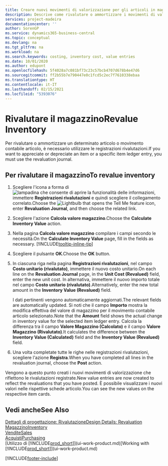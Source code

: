 ```yaml
---
title: Creare nuovi movimenti di valorizzazione per gli articoli in magazzino| Documenti Microsoft
description: Descrive come rivalutare o ammortizzare i movimenti di valorizzazione di uno o più articoli in magazzino registrandone il corrente valore calcolato.
services: project-madeira
documentationcenter: ''
author: SorenGP
ms.service: dynamics365-business-central
ms.topic: conceptual
ms.devlang: na
ms.tgt_pltfrm: na
ms.workload: na
ms.search.keywords: costing, inventory cost, value entries
ms.date: 10/01/2020
ms.author: edupont
ms.openlocfilehash: 5f4028a7c081bf73c23c57bcb4707d678b4e47d6
ms.sourcegitcommit: ff2b55b7e790447e0c1fcd5c2ec7f7610338ebaa
ms.translationtype: HT
ms.contentlocale: it-IT
ms.lasthandoff: 02/15/2021
ms.locfileid: "5393076"
---
```

# <a name="revalue-inventory"></a><span data-ttu-id="5c514-103">Rivalutare il magazzino</span><span class="sxs-lookup"><span data-stu-id="5c514-103">Revalue Inventory</span></span>
<span data-ttu-id="5c514-104">Per rivalutare o ammortizzare un determinato articolo o movimento contabile articolo, è necessario utilizzare le registrazioni rivalutazioni.</span><span class="sxs-lookup"><span data-stu-id="5c514-104">If you want to appreciate or depreciate an item or a specific item ledger entry, you must use the revaluation journal.</span></span>

## <a name="to-revalue-inventory"></a><span data-ttu-id="5c514-105">Per rivalutare il magazzino</span><span class="sxs-lookup"><span data-stu-id="5c514-105">To revalue inventory</span></span>
1. <span data-ttu-id="5c514-106">Scegliere l'icona a forma di ![lampadina che consente di aprire la funzionalità delle informazioni](media/ui-search/search_small.png "Informazioni sull'operazione che si desidera eseguire"), immettere **Registrazioni rivalutazioni** e quindi scegliere il collegamento correlato.</span><span class="sxs-lookup"><span data-stu-id="5c514-106">Choose the ![Lightbulb that opens the Tell Me feature](media/ui-search/search_small.png "Tell me what you want to do") icon, enter **Revaluation Journal**, and then choose the related link.</span></span>
2. <span data-ttu-id="5c514-107">Scegliere l'azione **Calcola valore magazzino**.</span><span class="sxs-lookup"><span data-stu-id="5c514-107">Choose the **Calculate Inventory Value** action.</span></span>
3. <span data-ttu-id="5c514-108">Nella pagina **Calcola valore magazzino** compilare i campi secondo le necessità.</span><span class="sxs-lookup"><span data-stu-id="5c514-108">On the **Calculate Inventory Value** page, fill in the fields as necessary.</span></span> [!INCLUDE[tooltip-inline-tip](includes/tooltip-inline-tip_md.md)]
4. <span data-ttu-id="5c514-109">Scegliere il pulsante **OK**.</span><span class="sxs-lookup"><span data-stu-id="5c514-109">Choose the **OK** button.</span></span>
5. <span data-ttu-id="5c514-110">In ciascuna riga nella pagina **Registrazioni rivalutazioni**, nel campo **Costo unitario (rivalutato)**, immettere il nuovo costo unitario.</span><span class="sxs-lookup"><span data-stu-id="5c514-110">On each line on the **Revaluation Journal** page, in the **Unit Cost (Revalued)** field, enter the new unit cost.</span></span> <span data-ttu-id="5c514-111">In alternativa, immettere il nuovo importo totale nel campo **Costo unitario (rivalutato)**.</span><span class="sxs-lookup"><span data-stu-id="5c514-111">Alternatively, enter the new total amount in the **Inventory Value (Revalued)** field.</span></span>

    <span data-ttu-id="5c514-112">I dati pertinenti vengono automaticamente aggiornati.</span><span class="sxs-lookup"><span data-stu-id="5c514-112">The relevant fields are automatically updated.</span></span> <span data-ttu-id="5c514-113">Si noti che il campo **Importo** mostra la modifica effettiva del valore di magazzino per il movimento contabile articolo selezionato.</span><span class="sxs-lookup"><span data-stu-id="5c514-113">Note that the **Amount** field shows the actual change in inventory value for the selected item ledger entry.</span></span> <span data-ttu-id="5c514-114">Calcola la differenza tra il campo **Valore Magazzino (Calcolato)** e il campo **Valore Magazzino (Rivalutato)**.</span><span class="sxs-lookup"><span data-stu-id="5c514-114">It calculates the difference between the **Inventory Value (Calculated)** field and the **Inventory Value (Revalued)** field.</span></span>
6. <span data-ttu-id="5c514-115">Una volta completate tutte le righe nelle registrazioni rivalutazioni, scegliere l'azione **Registra**.</span><span class="sxs-lookup"><span data-stu-id="5c514-115">When you have completed all lines in the revaluation journal, choose the **Post** action.</span></span>

<span data-ttu-id="5c514-116">Vengono a questo punto creati i nuovi movimenti di valorizzazione che riflettono le rivalutazioni registrate.</span><span class="sxs-lookup"><span data-stu-id="5c514-116">New value entries are now created to reflect the revaluations that you have posted.</span></span> <span data-ttu-id="5c514-117">È possibile visualizzare i nuovi valori nelle rispettive schede articolo.</span><span class="sxs-lookup"><span data-stu-id="5c514-117">You can see the new values on the respective item cards.</span></span>

## <a name="see-also"></a><span data-ttu-id="5c514-118">Vedi anche</span><span class="sxs-lookup"><span data-stu-id="5c514-118">See Also</span></span>
[<span data-ttu-id="5c514-119">Dettagli di progettazione: Rivalutazione</span><span class="sxs-lookup"><span data-stu-id="5c514-119">Design Details: Revaluation</span></span>](design-details-revaluation.md)  
[<span data-ttu-id="5c514-120">Magazzino</span><span class="sxs-lookup"><span data-stu-id="5c514-120">Inventory</span></span>](inventory-manage-inventory.md)  
[<span data-ttu-id="5c514-121">Vendite</span><span class="sxs-lookup"><span data-stu-id="5c514-121">Sales</span></span>](sales-manage-sales.md)  
[<span data-ttu-id="5c514-122">Acquisti</span><span class="sxs-lookup"><span data-stu-id="5c514-122">Purchasing</span></span>](purchasing-manage-purchasing.md)  
<span data-ttu-id="5c514-123">[Utilizzo di [!INCLUDE[prod_short](includes/prod_short.md)]](ui-work-product.md)</span><span class="sxs-lookup"><span data-stu-id="5c514-123">[Working with [!INCLUDE[prod_short](includes/prod_short.md)]](ui-work-product.md)</span></span>


[!INCLUDE[footer-include](includes/footer-banner.md)]